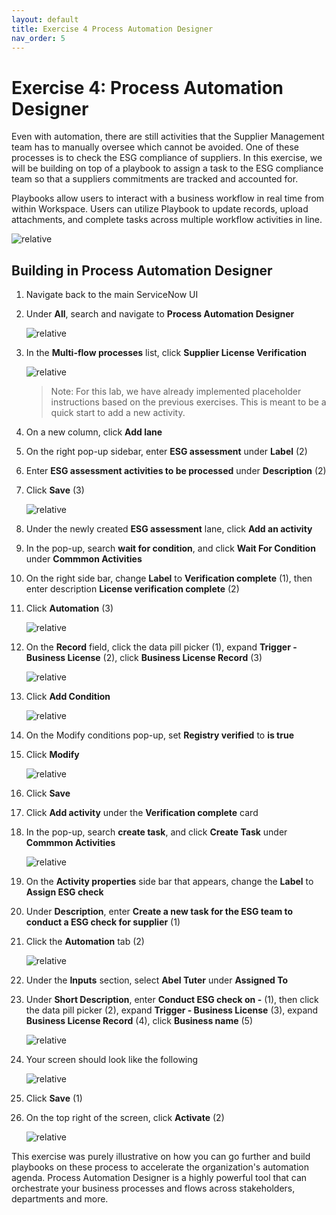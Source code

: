 ```yaml
---
layout: default
title: Exercise 4 Process Automation Designer
nav_order: 5
---
```


# Exercise 4: Process Automation Designer

Even with automation, there are still activities that the Supplier Management team has to manually oversee which cannot be avoided. One of these processes is to check the ESG compliance of suppliers. In this exercise, we will be building on top of a playbook to assign a task to the ESG compliance team so that a suppliers commitments are tracked and accounted for.

Playbooks allow users to interact with a business workflow in real time from within Workspace. Users can utilize Playbook to update records, upload attachments, and complete tasks across multiple workflow activities in line.

![relative](images/pbpreview.png)

## Building in Process Automation Designer

1. Navigate back to the main ServiceNow UI

1. Under **All**, search and navigate to **Process Automation Designer**

    ![relative](images/padnav.png)

1. In the **Multi-flow processes** list, click **Supplier License Verification**

    ![relative](images/openpad.png)

    > Note: For this lab, we have already implemented placeholder instructions based on the previous exercises. This is meant to be a quick start to add a new activity.

1. On a new column, click **Add lane**

1. On the right pop-up sidebar, enter **ESG assessment** under **Label** (2)

1. Enter **ESG assessment activities to be processed** under **Description** (2)

1. Click **Save** (3)

    ![relative](images/padsteps.png)

1. Under the newly created **ESG assessment** lane, click **Add an activity**

1. In the pop-up, search **wait for condition**, and click **Wait For Condition** under **Commmon Activities**

1. On the right side bar, change **Label** to **Verification complete** (1), then enter description **License verification complete** (2)

1. Click **Automation** (3)

    ![relative](images/verificationdone.png)

1. On the **Record** field, click the data pill picker (1), expand **Trigger - Business License** (2), click **Business License Record** (3)

    ![relative](images/3cond.png)

1. Click **Add Condition**

    ![relative](images/addcond.png)

1. On the Modify conditions pop-up, set **Registry verified** to **is true**

1. Click **Modify**

    ![relative](images/regvertreue.png)

1. Click **Save**

1. Click **Add activity** under the **Verification complete** card

1. In the pop-up, search **create task**, and click **Create Task** under **Commmon Activities**

    ![relative](images/createtask.png)

1. On the **Activity properties** side bar that appears, change the **Label** to **Assign ESG check**

1. Under **Description**, enter **Create a new task for the ESG team to conduct a ESG check for supplier** (1)

1. Click the **Automation** tab (2)

    ![relative](images/fillactivity.png)

1. Under the **Inputs** section, select **Abel Tuter** under **Assigned To**

1. Under **Short Description**, enter **Conduct ESG check on -** (1), then click the data pill picker (2), expand **Trigger - Business License** (3), expand **Business License Record** (4), click **Business name** (5)

    ![relative](images/dotwalk.png)

1. Your screen should look like the following

    ![relative](images/completeactivity.png)

1. Click **Save** (1)

1. On the top right of the screen, click **Activate** (2)

    ![relative](images/activatepad.png)

This exercise was purely illustrative on how you can go further and build playbooks on these process to accelerate the organization's automation agenda. Process Automation Designer is a highly powerful tool that can orchestrate your business processes and flows across stakeholders, departments and more.

